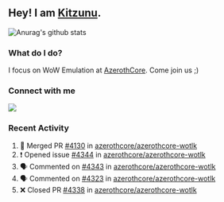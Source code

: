 ## Hey! I am [Kitzunu](https://Github.com/Kitzunu).

![Anurag's github stats](https://github-readme-stats.kitzunu.vercel.app/api?username=Kitzunu&show_icons=true)

### What do I do?

I focus on WoW Emulation at [AzerothCore](https://Github.com/AzerothCore). Come join us ;)

### Connect with me
[![](https://img.shields.io/badge/AzerothCore%20Discord-Connect%20with%20me!-green)](https://discord.com/invite/gkt4y2x)

### Recent Activity

<!--START_SECTION:activity-->
1. 🎉 Merged PR [#4130](https://github.com/azerothcore/azerothcore-wotlk/pull/4130) in [azerothcore/azerothcore-wotlk](https://github.com/azerothcore/azerothcore-wotlk)
2. ❗️ Opened issue [#4344](https://github.com/azerothcore/azerothcore-wotlk/issues/4344) in [azerothcore/azerothcore-wotlk](https://github.com/azerothcore/azerothcore-wotlk)
3. 🗣 Commented on [#4343](https://github.com/azerothcore/azerothcore-wotlk/issues/4343) in [azerothcore/azerothcore-wotlk](https://github.com/azerothcore/azerothcore-wotlk)
4. 🗣 Commented on [#4323](https://github.com/azerothcore/azerothcore-wotlk/issues/4323) in [azerothcore/azerothcore-wotlk](https://github.com/azerothcore/azerothcore-wotlk)
5. ❌ Closed PR [#4338](https://github.com/azerothcore/azerothcore-wotlk/pull/4338) in [azerothcore/azerothcore-wotlk](https://github.com/azerothcore/azerothcore-wotlk)
<!--END_SECTION:activity-->
